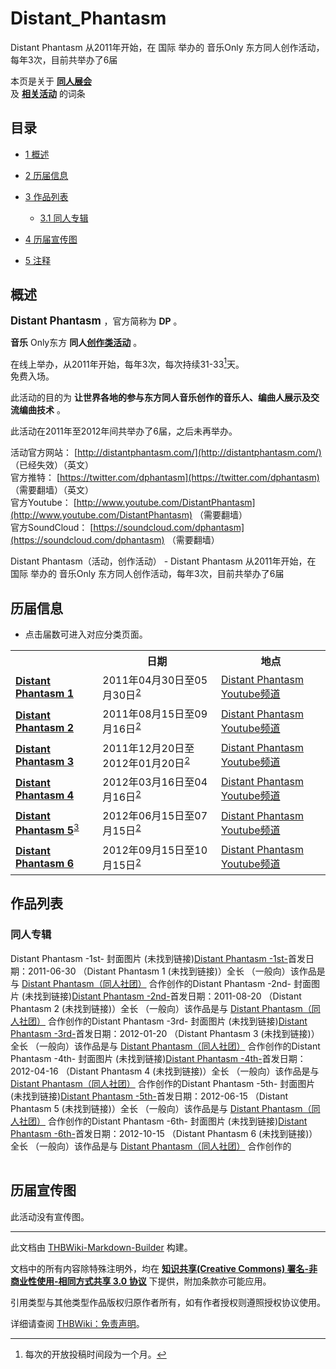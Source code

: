 # Distant_Phantasm

<!-- source html: G:\repos\THBWiki-Markdown-Builder\THBWikiMarkdown\Temp\main\9\9e\ns0%3ADistant_Phantasm.html -->

Distant Phantasm 从2011年开始，在 国际 举办的 音乐Only 东方同人创作活动，每年3次，目前共举办了6届

本页是关于 **[同人展会](./同人展会.md#展会类活动)**   
及 **[相关活动](./相关活动.md)** 的词条

## 目录

- [1 概述](#概述)
- [2 历届信息](#历届信息)
- [3 作品列表](#作品列表)

  - [3.1 同人专辑](#同人专辑)



- [4 历届宣传图](#历届宣传图)
- [5 注释](#注释)





## 概述
  
<big> **Distant Phantasm** </big>，官方简称为 **DP** 。  
  
  
  
  
 **音乐** Only东方 **同人[创作类活动](./创作类活动.md#创作类活动)** 。  
  
在线上举办，从2011年开始，每年3次，每次持续31-33[^cite_note-1]天。  
免费入场。  
  
此活动的目的为 **让世界各地的参与东方同人音乐创作的音乐人、编曲人展示及交流编曲技术** 。  
  
此活动在2011年至2012年间共举办了6届，之后未再举办。  
  
  
  
  
活动官方网站： [http://distantphantasm.com/](http://distantphantasm.com/) （已经失效）（英文）  
官方推特： [https://twitter.com/dphantasm](https://twitter.com/dphantasm) （需要翻墙）（英文）  
官方Youtube： [http://www.youtube.com/DistantPhantasm](http://www.youtube.com/DistantPhantasm) （需要翻墙）   
官方SoundCloud： [https://soundcloud.com/dphantasm](https://soundcloud.com/dphantasm) （需要翻墙）   
  
Distant Phantasm（活动，创作活动） - Distant Phantasm 从2011年开始，在 国际 举办的 音乐Only 东方同人创作活动，每年3次，目前共举办了6届

## 历届信息
- 点击届数可进入对应分类页面。


<table>
<tbody><tr><th> </th><th>日期</th><th>地点</th></tr>
<tr><td id="1"><b><a href="/展会作品列表?e=Distant+Phantasm%231">Distant Phantasm 1</a></b></td><td id="ev-1">2011年04月30日至05月30日<sup id="cite_ref-说明_2-0" class="reference"><a href="#cite_note-说明-2">2</a></sup></td><td><a rel="nofollow" class="external text" href="https://www.youtube.com/playlist?list=PL9C6302286A6E5E49">Distant Phantasm Youtube频道</a></td></tr>
<tr><td id="2"><b><a href="/展会作品列表?e=Distant+Phantasm%232">Distant Phantasm 2</a></b></td><td id="ev-2">2011年08月15日至09月16日<sup id="cite_ref-说明_2-1" class="reference"><a href="#cite_note-说明-2">2</a></sup></td><td><a rel="nofollow" class="external text" href="https://www.youtube.com/playlist?list=PL3D87F62AF2D44B5B">Distant Phantasm Youtube频道</a></td></tr>
<tr><td id="3"><b><a href="/展会作品列表?e=Distant+Phantasm%233">Distant Phantasm 3</a></b></td><td id="ev-3">2011年12月20日至2012年01月20日<sup id="cite_ref-说明_2-2" class="reference"><a href="#cite_note-说明-2">2</a></sup></td><td><a rel="nofollow" class="external text" href="https://www.youtube.com/playlist?list=PL522CF95CA684C5B7">Distant Phantasm Youtube频道</a></td></tr>
<tr><td id="4"><b><a href="/展会作品列表?e=Distant+Phantasm%234">Distant Phantasm 4</a></b></td><td id="ev-4">2012年03月16日至04月16日<sup id="cite_ref-说明_2-3" class="reference"><a href="#cite_note-说明-2">2</a></sup></td><td><a rel="nofollow" class="external text" href="https://www.youtube.com/playlist?list=PL6878120BF54D788B">Distant Phantasm Youtube频道</a></td></tr>
<tr><td id="5"><b><a href="/展会作品列表?e=Distant+Phantasm%235">Distant Phantasm 5</a></b><sup id="cite_ref-3" class="reference"><a href="#cite_note-3">3</a></sup></td><td id="ev-5">2012年06月15日至07月15日<sup id="cite_ref-说明_2-4" class="reference"><a href="#cite_note-说明-2">2</a></sup></td><td><a rel="nofollow" class="external text" href="https://www.youtube.com/playlist?list=PL96D8E5911D22959B">Distant Phantasm Youtube频道</a></td></tr>
<tr><td id="6"><b><a href="/展会作品列表?e=Distant+Phantasm%236">Distant Phantasm 6</a></b></td><td id="ev-6">2012年09月15日至10月15日<sup id="cite_ref-说明_2-5" class="reference"><a href="#cite_note-说明-2">2</a></sup></td><td><a rel="nofollow" class="external text" href="https://www.youtube.com/playlist?list=PLsQiAXMYHjODHzu4jbgWBEtkoil0Ho1Zd">Distant Phantasm Youtube频道</a></td></tr>
</tbody></table>



## 作品列表

### 同人专辑
Distant Phantasm -1st- 封面图片 (未找到链接)[Distant Phantasm -1st-](./Distant_Phantasm_-1st-.md)首发日期：2011-06-30 （Distant Phantasm 1 (未找到链接)）全长 （一般向）该作品是与 [Distant Phantasm（同人社团）](./Distant_Phantasm（同人社团）.md) 合作创作的Distant Phantasm -2nd- 封面图片 (未找到链接)[Distant Phantasm -2nd-](./Distant_Phantasm_-2nd-.md)首发日期：2011-08-20 （Distant Phantasm 2 (未找到链接)）全长 （一般向）该作品是与 [Distant Phantasm（同人社团）](./Distant_Phantasm（同人社团）.md) 合作创作的Distant Phantasm -3rd- 封面图片 (未找到链接)[Distant Phantasm -3rd-](./Distant_Phantasm_-3rd-.md)首发日期：2012-01-20 （Distant Phantasm 3 (未找到链接)）全长 （一般向）该作品是与 [Distant Phantasm（同人社团）](./Distant_Phantasm（同人社团）.md) 合作创作的Distant Phantasm -4th- 封面图片 (未找到链接)[Distant Phantasm -4th-](./Distant_Phantasm_-4th-.md)首发日期：2012-04-16 （Distant Phantasm 4 (未找到链接)）全长 （一般向）该作品是与 [Distant Phantasm（同人社团）](./Distant_Phantasm（同人社团）.md) 合作创作的Distant Phantasm -5th- 封面图片 (未找到链接)[Distant Phantasm -5th-](./Distant_Phantasm_-5th-.md)首发日期：2012-06-15 （Distant Phantasm 5 (未找到链接)）全长 （一般向）该作品是与 [Distant Phantasm（同人社团）](./Distant_Phantasm（同人社团）.md) 合作创作的Distant Phantasm -6th- 封面图片 (未找到链接)[Distant Phantasm -6th-](./Distant_Phantasm_-6th-.md)首发日期：2012-10-15 （Distant Phantasm 6 (未找到链接)）全长 （一般向）该作品是与 [Distant Phantasm（同人社团）](./Distant_Phantasm（同人社团）.md) 合作创作的
<table><style data-mw-deduplicate="TemplateStyles:r686458">.mw-parser-output .simple_work{display:grid;min-height:calc(120px + 0.5rem);grid-template-columns:calc(120px + 0.5rem)1fr;grid-template-rows:auto 1fr;grid-template-areas:"cover title""cover props";overflow:hidden}.mw-parser-output .simple_work-cover{grid-area:cover;align-self:center;justify-self:center;overflow:hidden;max-width:100%;max-height:100%;padding:0.25rem;word-break:break-all}.mw-parser-output .simple_work-cover a.new{display:block;text-align:center;padding:0.25rem}.mw-parser-output .simple_work-title{grid-area:title;margin-top:0.25rem;padding-left:0.25rem;font-weight:bold}.mw-parser-output .simple_work-props{grid-area:props;padding-left:0.25rem}.mw-parser-output .simple_work-prop{margin:0.125rem 0}</style>

<link rel="mw-deduplicated-inline-style" href="mw-data:TemplateStyles:r686458">

<link rel="mw-deduplicated-inline-style" href="mw-data:TemplateStyles:r686458">

<link rel="mw-deduplicated-inline-style" href="mw-data:TemplateStyles:r686458">

<link rel="mw-deduplicated-inline-style" href="mw-data:TemplateStyles:r686458">

<link rel="mw-deduplicated-inline-style" href="mw-data:TemplateStyles:r686458">
</table>



## 历届宣传图
  
此活动没有宣传图。
  


[^cite_note-1]: 每次的开放投稿时间段为一个月。

  
  






---

此文档由 [THBWiki-Markdown-Builder](https://github.com/Delsin-Yu/THBWiki-Markdown-Builder) 构建。

文档中的所有内容除特殊注明外，均在 [**知识共享(Creative Commons) 署名-非商业性使用-相同方式共享 3.0 协议**](https://creativecommons.org/licenses/by-sa/3.0/deed.zh-hans) 下提供，附加条款亦可能应用。

引用类型与其他类型作品版权归原作者所有，如有作者授权则遵照授权协议使用。

详细请查阅 [THBWiki：免责声明](https://thbwiki.cc/THBWiki:%E5%85%8D%E8%B4%A3%E5%A3%B0%E6%98%8E)。

